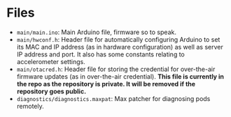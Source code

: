 # Files

- `main/main.ino`: Main Arduino file, firmware so to speak.
- `main/hwconf.h`: Header file for automatically configuring Arduino to set its MAC and IP address (as in hardware configuration) as well as server IP address and port. It also has some constants relating to accelerometer settings.
- `main/otacred.h`: Header file for storing the credential for over-the-air firmware updates (as in over-the-air credential). **This file is currently in the repo as the repository is private. It will be removed if the repository goes public.**
- `diagnostics/diagnostics.maxpat`: Max patcher for diagnosing pods remotely.
